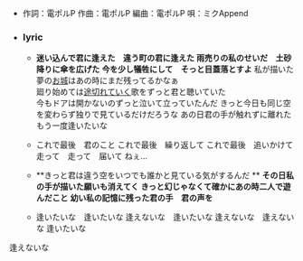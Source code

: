 - 作詞：電ポルP 
作曲：電ポルP 
編曲：電ポルP 
唄：ミクAppend
- ### lyric
    - **迷い込んで君に逢えた　違う町の君に逢えた**
**雨売りの私のせいだ　土砂降りに傘を広げた**
**今を少し犠牲にして　そっと目蓋落とすよ** 
私が描いた夢の[お城](oshiro)はあの時にまだ残ってるかなぁ 	
廻り始めては[途切れていく](togirete)歌をずっと君と聴いていた	
今もドアは開かないのずっと泣いて立っていたんだ 
きっと今日も同じ空を変わらず独りで見ているだけだろうな
あの日君の手が触れずに離れたもう一度逢いたいな


    - これで最後　君のこと 
これで最後　繰り返して 
これで最後　追いかけて 
走って　走って　届いて
ねぇ…


    - **きっと君は違う空をいつでも誰かと見ている気がするんだ **
**その日私の手が描いた願いも消えてく**
__きっと幻じゃなくて確かにあの時二人で遊んだこと__ 
__幼い私の記憶に残った君の手　君の声を__


    - 逢いたいな　逢いたいな 
逢えないな　逢いたいな 
逢えないな　逢えないな 
逢いたいな

逢えないな
